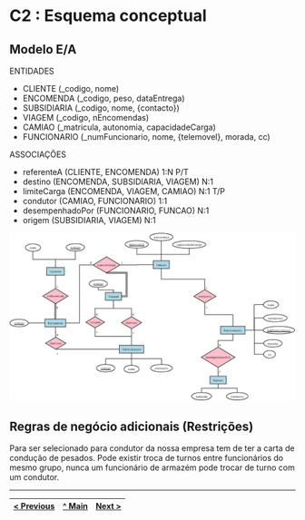 # C2 : Esquema conceptual

## Modelo E/A

ENTIDADES

* CLIENTE (_codigo, nome)
* ENCOMENDA (_codigo, peso, dataEntrega)
* SUBSIDIARIA (_codigo, nome, {contacto})
* VIAGEM (_codigo, nEncomendas)
* CAMIAO (_matricula, autonomia, capacidadeCarga)
* FUNCIONARIO (_numFuncionario, nome, {telemovel}, morada, cc)

ASSOCIAÇÔES

* referenteA (CLIENTE, ENCOMENDA) 1:N P/T
* destino (ENCOMENDA, SUBSIDIARIA, VIAGEM) N:1
* limiteCarga (ENCOMENDA, VIAGEM, CAMIAO) N:1 T/P
* condutor (CAMIAO, FUNCIONARIO) 1:1 
* desempenhadoPor (FUNCIONARIO, FUNCAO) N:1 
* origem (SUBSIDIARIA, VIAGEM) N:1

 
![Diagrama](images/Diagrama_Atlas.jpeg) 

## Regras de negócio adicionais (Restrições)

Para ser selecionado para condutor da nossa empresa tem de ter a carta de condução de pesados.
Pode existir troca de turnos entre funcionários do mesmo grupo, nunca um funcionário de armazém pode trocar de turno com um condutor.


---
[< Previous](rebd01.md) | [^ Main](https://github.com/SIBD08/SIBD08-Atlas/) | [Next >](rebd03.md)
:--- | :---: | ---: 
